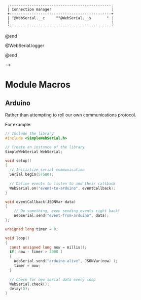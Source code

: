 <!--
attribute: 
version:  0.0.1
language: en
narrator: UK English Female
title: Module Macros for WebSerial
comment:  This is placeholder module to save macros used in other modules.

@version_history 

@end

script: https://unpkg.com/simple-web-serial@latest/dist/simple-web-serial.min.js

@WebSerial.connectButton
<script id="connect" input="submit" default="Press to connect"></script>
@end

@WebSerial.status
<script>
    send.output("Initialise");

    if( window.connection )
    {
        send.output("Reuse existing connection");
        /* may need to revisit this section */
        //window.connection.removeListeners();
    }
    else
    {
        send.output("Creating connection");
        window.connection = SimpleWebSerial.setupSerialConnection({
            //warnAboutUnregisteredEvents: false,
        });
    }
    
    function status_update()
    {
        if( window.connection.ready() == null )
            send.output("Disconnected");
        else
            send.output("Connected");
    }

    document.getElementById("connect").addEventListener("click", function() {
        send.output("Connecting");
        window.connection.startConnection();
        status_update();
    });

    window.connection.on("logger", function(msg)
    {
        console.log(msg)
    });

    setInterval(status_update, 1000);

    "LIA: wait"
</script>
@end

@WebSerial.__c
    @WebSerial.connectButton
@end

@WebSerial.__s
    @WebSerial.status
@end

@WebSerial.defaultManager
<!--
style="max-width: 400px;" -->
```` ascii
 .----------------------------------------------.
 | Connection manager                           |
 +----------------------------------------------+          
 | "@WebSerial.__c     ""@WebSerial.__s       " | 
 |                                              |
 '----------------------------------------------'
````
@end

@WebSerial.logger
<script>
    console.log( "$(@0)" )
</script>
@end

-->

# Module Macros

## Arduino

Rather than attempting to roll our own communications protocol.

For example:

```c
// Include the library
#include <SimpleWebSerial.h>

// Create an instance of the library
SimpleWebSerial WebSerial;

void setup() 
{
  // Initialize serial communication
  Serial.begin(57600);
  
  // Define events to listen to and their callback
  WebSerial.on("event-to-arduino", eventCallback); 
}

void eventCallback(JSONVar data) 
{
    // Do something, even sending events right back!
    WebSerial.send("event-from-arduino", data);
};

unsigned long timer = 0;

void loop() 
{
  const unsigned long now = millis();
  if( now - timer > 3000 )
  {
    WebSerial.send("arduino-alive", JSONVar(now) );
    timer = now;
  }
  
  // Check for new serial data every loop
  WebSerial.check();
  delay(5);
}
```
